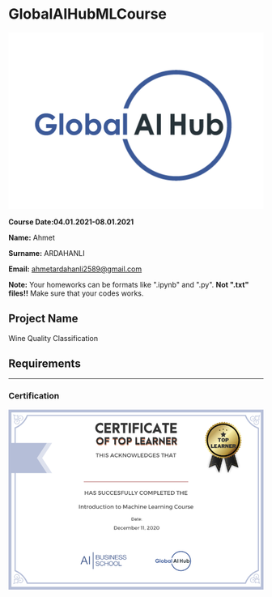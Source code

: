 # GlobalAIHubMLCourse
 ![](img/logo.png)

**Course Date:04.01.2021-08.01.2021**

**Name:** Ahmet

**Surname:** ARDAHANLI  

**Email:** ahmetardahanli2589@gmail.com  

**Note:** Your homeworks can be formats like ".ipynb" and ".py". **Not ".txt" files!!** Make sure that your codes works.  

## Project Name
Wine Quality Classification

## Requirements


---

### Certification
![](img/certificate_ex.png)
